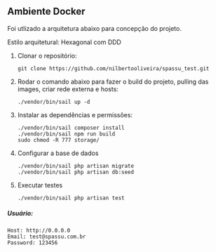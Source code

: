 ## Ambiente Docker

Foi utlizado a arquitetura abaixo para concepção do projeto.


Estilo arquitetural: Hexagonal com DDD

1. Clonar o repositório:
     ```
    git clone https://github.com/nilbertooliveira/spassu_test.git
     ```

2. Rodar o comando abaixo para fazer o build do projeto, pulling das images, criar rede externa e hosts:
   ```
   ./vendor/bin/sail up -d
   ```
3. Instalar as dependências e permissões:
    ```
    ./vendor/bin/sail composer install
    ./vendor/bin/sail npm run build
    sudo chmod -R 777 storage/
    ```

4. Configurar a base de dados
    ```
    ./vendor/bin/sail php artisan migrate
    ./vendor/bin/sail php artisan db:seed
    ```
5. Executar testes
    ```
    ./vendor/bin/sail php artisan test
    ```

##### Usuário:
```
Host: http://0.0.0.0
Email: test@spassu.com.br
Password: 123456
```
